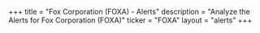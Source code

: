 +++
title = "Fox Corporation (FOXA) - Alerts"
description = "Analyze the Alerts for Fox Corporation (FOXA)"
ticker = "FOXA"
layout = "alerts"
+++

